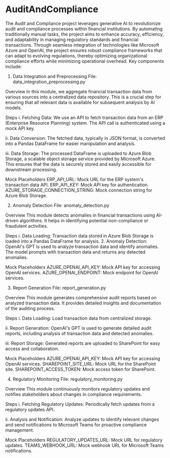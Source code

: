 # AuditAndCompliance
The Audit and Compliance project leverages generative AI to revolutionize audit and compliance processes within financial institutions. By automating traditionally manual tasks, the project aims to enhance accuracy, efficiency, and adaptability in managing regulatory standards and financial transactions. Through seamless integration of technologies like Microsoft Azure and OpenAI, the project ensures robust compliance frameworks that can adapt to evolving regulations, thereby optimizing organizational compliance efforts while minimizing operational overhead. Key components include: 

1. Data Integration and Preprocessing
File: data_integration_preprocessing.py

Overview
In this module, we aggregate financial transaction data from various sources into a centralized data repository. This is a crucial step for ensuring that all relevant data is available for subsequent analysis by AI models.

Steps
i. Fetching Data:
We use an API to fetch transaction data from an ERP (Enterprise Resource Planning) system.
The API call is authenticated using a mock API key.

ii. Data Conversion:
The fetched data, typically in JSON format, is converted into a Pandas DataFrame for easier manipulation and analysis.

iii. Data Storage:
The processed DataFrame is uploaded to Azure Blob Storage, a scalable object storage service provided by Microsoft Azure. This ensures that the data is securely stored and easily accessible for downstream processing.

Mock Placeholders
ERP_API_URL: Mock URL for the ERP system's transaction data API.
ERP_API_KEY: Mock API key for authentication.
AZURE_STORAGE_CONNECTION_STRING: Mock connection string for Azure Blob Storage.

2. Anomaly Detection
File: anomaly_detection.py

Overview
This module detects anomalies in financial transactions using AI-driven algorithms. It helps in identifying potential non-compliance or fraudulent activities.

Steps
i. Data Loading:
Transaction data stored in Azure Blob Storage is loaded into a Pandas DataFrame for analysis.
2. Anomaly Detection:
OpenAI's GPT is used to analyze transaction data and identify anomalies. The model prompts with transaction data and returns any detected anomalies.

Mock Placeholders
AZURE_OPENAI_API_KEY: Mock API key for accessing OpenAI services.
AZURE_OPENAI_ENDPOINT: Mock endpoint for OpenAI services.

3. Report Generation
File: report_generation.py

Overview
This module generates comprehensive audit reports based on analyzed transaction data. It provides detailed insights and documentation of the auditing process.

Steps
i. Data Loading:
Load transaction data from centralized storage.

ii. Report Generation:
OpenAI's GPT is used to generate detailed audit reports, including analysis of transaction data and detected anomalies.

iii. Report Storage:
Generated reports are uploaded to SharePoint for easy access and collaboration.

Mock Placeholders
AZURE_OPENAI_API_KEY: Mock API key for accessing OpenAI services.
SHAREPOINT_SITE_URL: Mock URL for the SharePoint site.
SHAREPOINT_ACCESS_TOKEN: Mock access token for SharePoint.

4. Regulatory Monitoring
File: regulatory_monitoring.py

Overview
This module continuously monitors regulatory updates and notifies stakeholders about changes in compliance requirements.

Steps
i. Fetching Regulatory Updates:
Periodically fetch updates from a regulatory updates API.

ii. Analysis and Notification:
Analyze updates to identify relevant changes and send notifications to Microsoft Teams for proactive compliance management.

Mock Placeholders
REGULATORY_UPDATES_URL: Mock URL for regulatory updates.
TEAMS_WEBHOOK_URL: Mock webhook URL for Microsoft Teams notifications.
